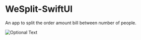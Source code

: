 # WeSplit-SwiftUI
An app to split the order amount bill between number of people.

![Optional Text](../developer/WeSplit.png)
